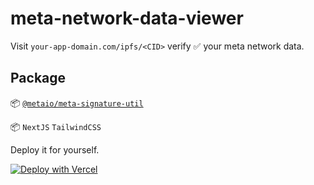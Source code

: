 # meta-network-data-viewer

Visit `your-app-domain.com/ipfs/<CID>` verify  ✅  your meta network data.

## Package

📦  [`@metaio/meta-signature-util`](https://github.com/Meta-Network/meta-signature-util) 

📦 `NextJS` `TailwindCSS`

Deploy it for yourself.  
  
  
[![Deploy with Vercel](https://vercel.com/button)](https://vercel.com/new/clone?repository-url=https%3A%2F%2Fgithub.com%2FMeta-Network%2Fmeta-network-data-viewer) 


